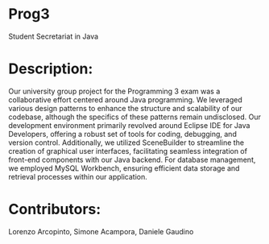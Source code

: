 # Prog3
Student Secretariat in Java

# Description:
Our university group project for the Programming 3 exam was a collaborative effort centered around Java programming. 
We leveraged various design patterns to enhance the structure and scalability of our codebase,
although the specifics of these patterns remain undisclosed. Our development environment primarily revolved around Eclipse IDE for Java Developers, 
offering a robust set of tools for coding, debugging, and version control. Additionally, 
we utilized SceneBuilder to streamline the creation of graphical user interfaces, facilitating seamless integration of front-end components with our Java backend. 
For database management, we employed MySQL Workbench, ensuring efficient data storage and retrieval processes within our application.

# Contributors:
Lorenzo Arcopinto,
Simone Acampora,
Daniele Gaudino
